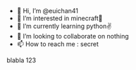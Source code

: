 - 👋 Hi, I’m @euichan41
- 👀 I’m interested in minecraft💋
- 🌱 I’m currently learning python✌
- 💞️ I’m looking to collaborate on nothing
- 📫 How to reach me : secret

<!---
euichan41/euichan41 is a ✨ special ✨ repository because its `README.md` (this file) appears on your GitHub profile.
You can click the Preview link to take a look at your changes.
---> blabla 123
